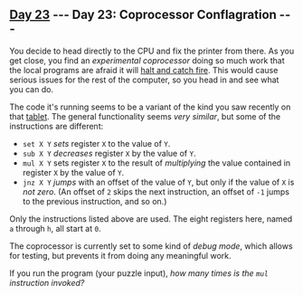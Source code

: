 [Day 23](https://adventofcode.com/2017/day/23) 
 \--- Day 23: Coprocessor Conflagration ---
----------

You decide to head directly to the CPU and fix the printer from there. As you get close, you find an *experimental coprocessor* doing so much work that the local programs are afraid it will [halt and catch fire](https://en.wikipedia.org/wiki/Halt_and_Catch_Fire). This would cause serious issues for the rest of the computer, so you head in and see what you can do.

The code it's running seems to be a variant of the kind you saw recently on that [tablet](18). The general functionality seems *very similar*, but some of the instructions are different:

* `set X Y` *sets* register `X` to the value of `Y`.
* `sub X Y` *decreases* register `X` by the value of `Y`.
* `mul X Y` sets register `X` to the result of *multiplying* the value contained in register `X` by the value of `Y`.
* `jnz X Y` *jumps* with an offset of the value of `Y`, but only if the value of `X` is *not zero*. (An offset of `2` skips the next instruction, an offset of `-1` jumps to the previous instruction, and so on.)

Only the instructions listed above are used. The eight registers here, named `a` through `h`, all start at `0`.

The coprocessor is currently set to some kind of *debug mode*, which allows for testing, but prevents it from doing any meaningful work.

If you run the program (your puzzle input), *how many times is the `mul` instruction invoked?*